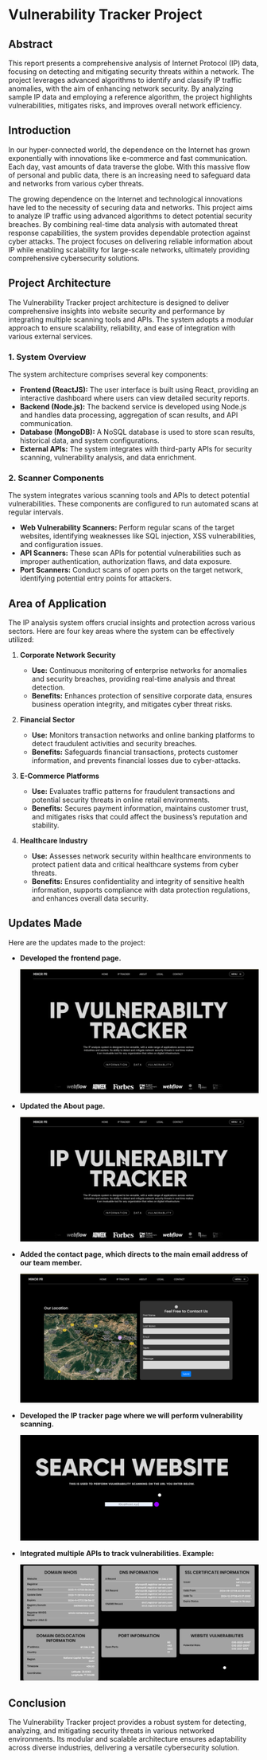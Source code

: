 # Vulnerability Tracker Project

## Abstract 
This report presents a comprehensive analysis of Internet Protocol (IP) data, focusing on detecting and mitigating security threats within a network. The project leverages advanced algorithms to identify and classify IP traffic anomalies, with the aim of enhancing network security. By analyzing sample IP data and employing a reference algorithm, the project highlights vulnerabilities, mitigates risks, and improves overall network efficiency.

## Introduction
In our hyper-connected world, the dependence on the Internet has grown exponentially with innovations like e-commerce and fast communication. Each day, vast amounts of data traverse the globe. With this massive flow of personal and public data, there is an increasing need to safeguard data and networks from various cyber threats.

The growing dependence on the Internet and technological innovations have led to the necessity of securing data and networks. This project aims to analyze IP traffic using advanced algorithms to detect potential security breaches. By combining real-time data analysis with automated threat response capabilities, the system provides dependable protection against cyber attacks. The project focuses on delivering reliable information about IP while enabling scalability for large-scale networks, ultimately providing comprehensive cybersecurity solutions.

## Project Architecture
The Vulnerability Tracker project architecture is designed to deliver comprehensive insights into website security and performance by integrating multiple scanning tools and APIs. The system adopts a modular approach to ensure scalability, reliability, and ease of integration with various external services.

### 1. System Overview
The system architecture comprises several key components:

- **Frontend (ReactJS):** The user interface is built using React, providing an interactive dashboard where users can view detailed security reports.
- **Backend (Node.js):** The backend service is developed using Node.js and handles data processing, aggregation of scan results, and API communication.
- **Database (MongoDB):** A NoSQL database is used to store scan results, historical data, and system configurations.
- **External APIs:** The system integrates with third-party APIs for security scanning, vulnerability analysis, and data enrichment.

### 2. Scanner Components
The system integrates various scanning tools and APIs to detect potential vulnerabilities. These components are configured to run automated scans at regular intervals.

- **Web Vulnerability Scanners:** Perform regular scans of the target websites, identifying weaknesses like SQL injection, XSS vulnerabilities, and configuration issues.  
- **API Scanners:** These scan APIs for potential vulnerabilities such as improper authentication, authorization flaws, and data exposure.
- **Port Scanners:** Conduct scans of open ports on the target network, identifying potential entry points for attackers.

## Area of Application
The IP analysis system offers crucial insights and protection across various sectors. Here are four key areas where the system can be effectively utilized:

1. **Corporate Network Security**
   - **Use:** Continuous monitoring of enterprise networks for anomalies and security breaches, providing real-time analysis and threat detection.
   - **Benefits:** Enhances protection of sensitive corporate data, ensures business operation integrity, and mitigates cyber threat risks.

2. **Financial Sector**
   - **Use:** Monitors transaction networks and online banking platforms to detect fraudulent activities and security breaches.
   - **Benefits:** Safeguards financial transactions, protects customer information, and prevents financial losses due to cyber-attacks.

3. **E-Commerce Platforms**
   - **Use:** Evaluates traffic patterns for fraudulent transactions and potential security threats in online retail environments.
   - **Benefits:** Secures payment information, maintains customer trust, and mitigates risks that could affect the business’s reputation and stability.

4. **Healthcare Industry**
   - **Use:** Assesses network security within healthcare environments to protect patient data and critical healthcare systems from cyber threats.
   - **Benefits:** Ensures confidentiality and integrity of sensitive health information, supports compliance with data protection regulations, and enhances overall data security.

## Updates Made
Here are the updates made to the project:

- **Developed the frontend page.**

  ![Frontend Home](https://github.com/Akshat-NegI27/IP-Track/blob/main/%23Screenshots/Home.png?raw=true)

- **Updated the About page.**
  
  ![About Page](https://github.com/Akshat-NegI27/IP-Track/blob/main/%23Screenshots/Home.png?raw=true)

- **Added the contact page, which directs to the main email address of our team member.**
  
  ![Contact Page](https://github.com/Akshat-NegI27/IP-Track/blob/main/%23Screenshots/Contact.png?raw=true)

- **Developed the IP tracker page where we will perform vulnerability scanning.**
  
  ![IP Tracker Page](https://github.com/Akshat-NegI27/IP-Track/blob/main/%23Screenshots/TRACKER.png?raw=true)

- **Integrated multiple APIs to track vulnerabilities. Example:**
  
  ![API Integration Example](https://github.com/Akshat-NegI27/IP-Track/blob/main/%23Screenshots/DATA.png?raw=true)

## Conclusion
The Vulnerability Tracker project provides a robust system for detecting, analyzing, and mitigating security threats in various networked environments. Its modular and scalable architecture ensures adaptability across diverse industries, delivering a versatile cybersecurity solution.
